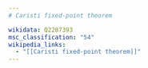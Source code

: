 ```yaml
---
# Caristi fixed-point theorem

wikidata: Q2287393
msc_classification: "54"
wikipedia_links:
  - "[[Caristi fixed-point theorem]]"
---
```

